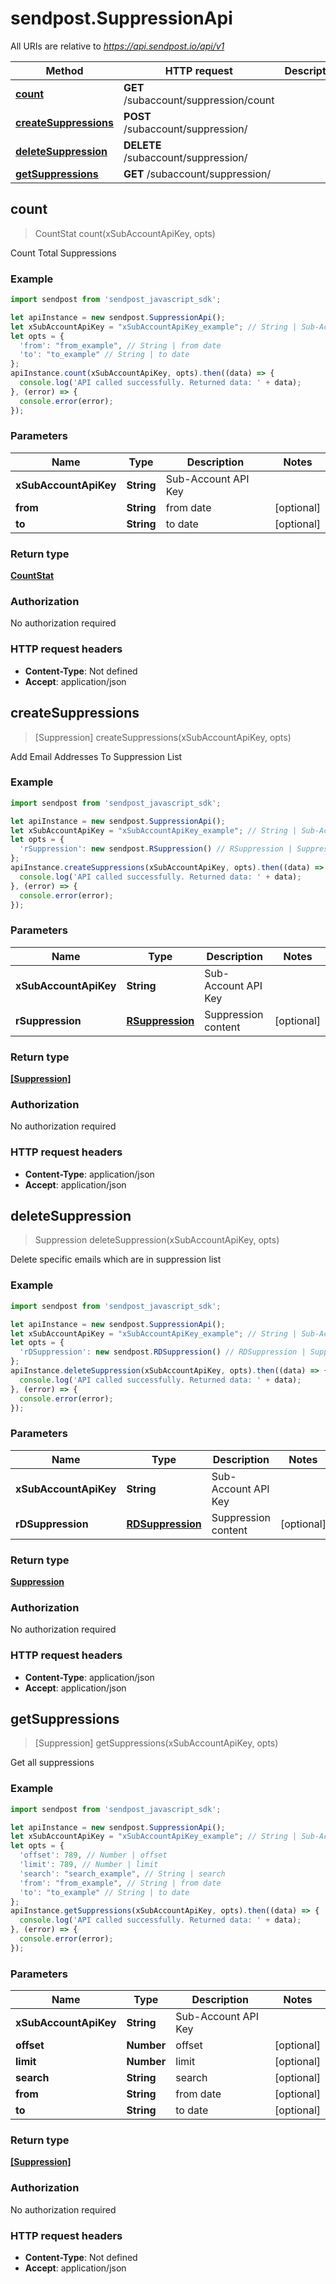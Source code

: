 # sendpost.SuppressionApi

All URIs are relative to *https://api.sendpost.io/api/v1*

Method | HTTP request | Description
------------- | ------------- | -------------
[**count**](SuppressionApi.md#count) | **GET** /subaccount/suppression/count | 
[**createSuppressions**](SuppressionApi.md#createSuppressions) | **POST** /subaccount/suppression/ | 
[**deleteSuppression**](SuppressionApi.md#deleteSuppression) | **DELETE** /subaccount/suppression/ | 
[**getSuppressions**](SuppressionApi.md#getSuppressions) | **GET** /subaccount/suppression/ | 



## count

> CountStat count(xSubAccountApiKey, opts)



Count Total Suppressions

### Example

```javascript
import sendpost from 'sendpost_javascript_sdk';

let apiInstance = new sendpost.SuppressionApi();
let xSubAccountApiKey = "xSubAccountApiKey_example"; // String | Sub-Account API Key
let opts = {
  'from': "from_example", // String | from date
  'to': "to_example" // String | to date
};
apiInstance.count(xSubAccountApiKey, opts).then((data) => {
  console.log('API called successfully. Returned data: ' + data);
}, (error) => {
  console.error(error);
});

```

### Parameters


Name | Type | Description  | Notes
------------- | ------------- | ------------- | -------------
 **xSubAccountApiKey** | **String**| Sub-Account API Key | 
 **from** | **String**| from date | [optional] 
 **to** | **String**| to date | [optional] 

### Return type

[**CountStat**](CountStat.md)

### Authorization

No authorization required

### HTTP request headers

- **Content-Type**: Not defined
- **Accept**: application/json


## createSuppressions

> [Suppression] createSuppressions(xSubAccountApiKey, opts)



Add Email Addresses To Suppression List

### Example

```javascript
import sendpost from 'sendpost_javascript_sdk';

let apiInstance = new sendpost.SuppressionApi();
let xSubAccountApiKey = "xSubAccountApiKey_example"; // String | Sub-Account API Key
let opts = {
  'rSuppression': new sendpost.RSuppression() // RSuppression | Suppression content
};
apiInstance.createSuppressions(xSubAccountApiKey, opts).then((data) => {
  console.log('API called successfully. Returned data: ' + data);
}, (error) => {
  console.error(error);
});

```

### Parameters


Name | Type | Description  | Notes
------------- | ------------- | ------------- | -------------
 **xSubAccountApiKey** | **String**| Sub-Account API Key | 
 **rSuppression** | [**RSuppression**](RSuppression.md)| Suppression content | [optional] 

### Return type

[**[Suppression]**](Suppression.md)

### Authorization

No authorization required

### HTTP request headers

- **Content-Type**: application/json
- **Accept**: application/json


## deleteSuppression

> Suppression deleteSuppression(xSubAccountApiKey, opts)



Delete specific emails which are in suppression list

### Example

```javascript
import sendpost from 'sendpost_javascript_sdk';

let apiInstance = new sendpost.SuppressionApi();
let xSubAccountApiKey = "xSubAccountApiKey_example"; // String | Sub-Account API Key
let opts = {
  'rDSuppression': new sendpost.RDSuppression() // RDSuppression | Suppression content
};
apiInstance.deleteSuppression(xSubAccountApiKey, opts).then((data) => {
  console.log('API called successfully. Returned data: ' + data);
}, (error) => {
  console.error(error);
});

```

### Parameters


Name | Type | Description  | Notes
------------- | ------------- | ------------- | -------------
 **xSubAccountApiKey** | **String**| Sub-Account API Key | 
 **rDSuppression** | [**RDSuppression**](RDSuppression.md)| Suppression content | [optional] 

### Return type

[**Suppression**](Suppression.md)

### Authorization

No authorization required

### HTTP request headers

- **Content-Type**: application/json
- **Accept**: application/json


## getSuppressions

> [Suppression] getSuppressions(xSubAccountApiKey, opts)



Get all suppressions

### Example

```javascript
import sendpost from 'sendpost_javascript_sdk';

let apiInstance = new sendpost.SuppressionApi();
let xSubAccountApiKey = "xSubAccountApiKey_example"; // String | Sub-Account API Key
let opts = {
  'offset': 789, // Number | offset
  'limit': 789, // Number | limit
  'search': "search_example", // String | search
  'from': "from_example", // String | from date
  'to': "to_example" // String | to date
};
apiInstance.getSuppressions(xSubAccountApiKey, opts).then((data) => {
  console.log('API called successfully. Returned data: ' + data);
}, (error) => {
  console.error(error);
});

```

### Parameters


Name | Type | Description  | Notes
------------- | ------------- | ------------- | -------------
 **xSubAccountApiKey** | **String**| Sub-Account API Key | 
 **offset** | **Number**| offset | [optional] 
 **limit** | **Number**| limit | [optional] 
 **search** | **String**| search | [optional] 
 **from** | **String**| from date | [optional] 
 **to** | **String**| to date | [optional] 

### Return type

[**[Suppression]**](Suppression.md)

### Authorization

No authorization required

### HTTP request headers

- **Content-Type**: Not defined
- **Accept**: application/json

